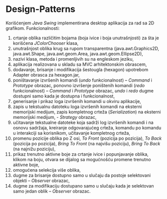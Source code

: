 # Design-Patterns
Korišćenjem *Java Swing* implementirana desktop aplikacija za rad sa 2D grafikom.
Funkcionalnosti:
1. crtanje oblika različitim bojama (boja ivice i boja unutrašnjosti) za šta je korišćena *JColorChooser* klasa,
2. unutrašnjost oblika krug sa rupom transparentna (java.awt.Graphics2D, java.awt.Shape, java.awt.geom.Area, java.awt.geom.Ellipse2D),
3. nazivi klasa, metoda i promenljivih su na engleskom jeziku,
4. aplikacija realizovana u skladu sa MVC arhitektonskim obrascem,
5. dodavanje, brisanje i modifikacija šestougla (hexagon) upotrebom Adapter obrasca za hexagon.jar,
6. poništavanje izvršenih komandi (*undo* funkcionalnost) – *Command* i *Prototype* obrazac, ponovno izvršenje poništenih komandi (*redo* funkcionalnost) – *Command* i *Prototype* obrazac, *undo* i *redo* dugme dostupni samo kada je dostupna i funkcionalnost,
7. generisanje i prikaz loga izvršenih komandi u okviru aplikacije,
8. zapis u tekstualnu datoteku loga izvršenih komandi na eksterni memorijski medijum, zapis kompletnog crteža (*Serialization*) na eksterni memorijski medijum, - *Strategy* obrazac,
9. učitavanje tekstualne datoteke koja sadrži log izvršenih komandi i na osnovu sadržaja, kreiranje odgovarajućeg crteža, komandu po komandu u interakciji sa korisnikom, učitavanje kompletnog crteža,
10. promenu pozicije oblika po Z osi, *To Front* (pozicija po pozicija), *To Back* (pozicija po pozicija), *Bring To Front* (na najvišu poziciju), *Bring To Back* (na najnižu poziciju),
11. prikaz trenutno aktivne boje za crtanje ivice i popunjavanje oblika, klikom na boju, otvara se dijalog sa mogućnošću promene trenutno aktivne boje,
12. omogućena selekcija više oblika,
13. dugme za brisanje dostupno samo u slučaju da postoje selektovani objekti – *Observer* obrazac,
14. dugme za modifikaciju dostupano samo u slučaju kada je selektovan samo jedan oblik – *Observer* obrazac.
